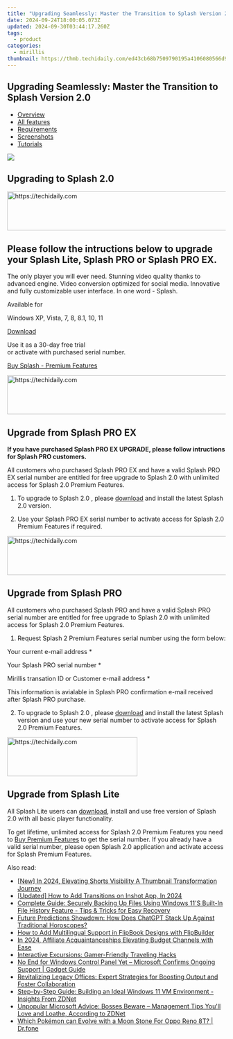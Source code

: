 ```yaml
---
title: "Upgrading Seamlessly: Master the Transition to Splash Version 2.0"
date: 2024-09-24T18:00:05.073Z
updated: 2024-09-30T03:44:17.260Z
tags:
  - product
categories:
  - mirillis
thumbnail: https://thmb.techidaily.com/ed43cb68b7509790195a4106080566d9794dc5d45025fc9ee05e6abe84591529.jpg
---
```


## Upgrading Seamlessly: Master the Transition to Splash Version 2.0

* [Overview](https://tools.techidaily.com/mirillis/products/)
* [All features](https://tools.techidaily.com/mirillis/products/)
* [Requirements](https://tools.techidaily.com/mirillis/products/)
* [Screenshots](https://tools.techidaily.com/mirillis/products/)
* [Tutorials](https://tools.techidaily.com/mirillis/products/)

![](https://mirillis.com/res/old/media/images/splash_box.png) 

## Upgrading to Splash 2.0 

<!-- affiliate ads begin -->
<a href="https://imp.i357552.net/c/5597632/947746/11832" target="_top" id="947746">
  <img src="//a.impactradius-go.com/display-ad/11832-947746" border="0" alt="https://techidaily.com" width="728" height="90"/>
</a>
<img height="0" width="0" src="https://imp.i357552.net/i/5597632/947746/11832" style="position:absolute;visibility:hidden;" border="0" />
<!-- affiliate ads end -->

## Please follow the intructions below to upgrade your Splash Lite, Splash PRO or Splash PRO EX.

The only player you will ever need. Stunning video quality thanks to advanced engine. Video conversion optimized for social media. Innovative and fully customizable user interface. In one word - Splash.

Available for

Windows XP, Vista, 7, 8, 8.1, 10, 11

[Download](https://tools.techidaily.com/mirillis/products/) 

Use it as a 30-day free trial  
 or activate with purchased serial number.

[Buy Splash - Premium Features](https://tools.techidaily.com/mirillis/products/) 

<!-- affiliate ads begin -->
<a href="https://appsumo.8odi.net/c/5597632/2151882/7443" target="_top" id="2151882">
  <img src="//a.impactradius-go.com/display-ad/7443-2151882" border="0" alt="https://techidaily.com" width="600" height="90"/>
</a>
<img height="0" width="0" src="https://appsumo.8odi.net/i/5597632/2151882/7443" style="position:absolute;visibility:hidden;" border="0" />
<!-- affiliate ads end -->

## Upgrade from Splash PRO EX

**If you have purchased Splash PRO EX UPGRADE, please follow intructions for Splash PRO customers.** 

 All customers who purchased Splash PRO EX and have a valid Splash PRO EX serial number are entitled for free upgrade to Splash 2.0 with unlimited access for Splash 2.0 Premium Features.

 1) To upgrade to Splash 2.0 , please [download](https://tools.techidaily.com/mirillis/products/) and install the latest Splash 2.0 version. 

 2) Use your Splash PRO EX serial number to activate access for Splash 2.0 Premium Features if required. 

<!-- affiliate ads begin -->
<a href="https://ephamedtechinc.pxf.io/c/5597632/2136616/26400" target="_top" id="2136616">
  <img src="//a.impactradius-go.com/display-ad/26400-2136616" border="0" alt="https://techidaily.com" width="728" height="90"/>
</a>
<img height="0" width="0" src="https://ephamedtechinc.pxf.io/i/5597632/2136616/26400" style="position:absolute;visibility:hidden;" border="0" />
<!-- affiliate ads end -->

## Upgrade from Splash PRO

 All customers who purchased Splash PRO and have a valid Splash PRO serial number are entitled for free upgrade to Splash 2.0 with unlimited access for Splash 2.0 Premium Features.

 1) Request Splash 2 Premium Features serial number using the form below:  

Your current e-mail address \*  
  
Your Splash PRO serial number \*  
  
  
Mirillis transation ID or Customer e-mail address \*  
  
 This information is avialable in Splash PRO confirmation e-mail received after Splash PRO purchase.  
  
 2) To upgrade to Splash 2.0 , please [download](https://tools.techidaily.com/mirillis/products/) and install the latest Splash version and use your new serial number to activate access for Splash 2.0 Premium Features. 

<!-- affiliate ads begin -->
<a href="https://aligracehair.sjv.io/c/5597632/1885943/19272" target="_top" id="1885943">
  <img src="//a.impactradius-go.com/display-ad/19272-1885943" border="0" alt="https://techidaily.com" width="300" height="90"/>
</a>
<img height="0" width="0" src="https://aligracehair.sjv.io/i/5597632/1885943/19272" style="position:absolute;visibility:hidden;" border="0" />
<!-- affiliate ads end -->

## Upgrade from Splash Lite

 All Splash Lite users can [download](https://tools.techidaily.com/mirillis/products/), install and use free version of Splash 2.0 with all basic player functionality. 

 To get lifetime, unlimited access for Splash 2.0 Premium Features you need to [Buy Premium Features](https://tools.techidaily.com/mirillis/products/) to get the serial number. If you already have a valid serial number, please open Splash 2.0 application and activate access for Splash Premium Features.

<ins class="adsbygoogle"
     style="display:block"
     data-ad-format="autorelaxed"
     data-ad-client="ca-pub-7571918770474297"
     data-ad-slot="1223367746"></ins>

<ins class="adsbygoogle"
     style="display:block"
     data-ad-client="ca-pub-7571918770474297"
     data-ad-slot="8358498916"
     data-ad-format="auto"
     data-full-width-responsive="true"></ins>

<span class="atpl-alsoreadstyle">Also read:</span>
<div><ul>
<li><a href="https://facebook-video-footage.techidaily.com/new-in-2024-elevating-shorts-visibility-a-thumbnail-transformation-journey/"><u>[New] In 2024, Elevating Shorts Visibility A Thumbnail Transformation Journey</u></a></li>
<li><a href="https://vp-tips.techidaily.com/updated-how-to-add-transitions-on-inshot-app-in-2024/"><u>[Updated] How to Add Transitions on Inshot App, In 2024</u></a></li>
<li><a href="https://win-studio.techidaily.com/complete-guide-securely-backing-up-files-using-windows-11s-built-in-file-history-feature-tips-and-tricks-for-easy-recovery/"><u>Complete Guide: Securely Backing Up Files Using Windows 11'S Built-In File History Feature - Tips & Tricks for Easy Recovery</u></a></li>
<li><a href="https://tech-revival.techidaily.com/future-predictions-showdown-how-does-chatgpt-stack-up-against-traditional-horoscopes/"><u>Future Predictions Showdown: How Does ChatGPT Stack Up Against Traditional Horoscopes?</u></a></li>
<li><a href="https://fox-making.techidaily.com/how-to-add-multilingual-support-in-flipbook-designs-with-flipbuilder/"><u>How to Add Multilingual Support in FlipBook Designs with FlipBuilder</u></a></li>
<li><a href="https://youtube-videos.techidaily.com/in-2024-affiliate-acquaintanceships-elevating-budget-channels-with-ease/"><u>In 2024, Affiliate Acquaintanceships Elevating Budget Channels with Ease</u></a></li>
<li><a href="https://games-able.techidaily.com/interactive-excursions-gamer-friendly-traveling-hacks/"><u>Interactive Excursions: Gamer-Friendly Traveling Hacks</u></a></li>
<li><a href="https://win-studio.techidaily.com/no-end-for-windows-control-panel-yet-microsoft-confirms-ongoing-support-gadget-guide/"><u>No End for Windows Control Panel Yet – Microsoft Confirms Ongoing Support | Gadget Guide</u></a></li>
<li><a href="https://win-studio.techidaily.com/revitalizing-legacy-offices-expert-strategies-for-boosting-output-and-foster-collaboration/"><u>Revitalizing Legacy Offices: Expert Strategies for Boosting Output and Foster Collaboration</u></a></li>
<li><a href="https://win-studio.techidaily.com/step-by-step-guide-building-an-ideal-windows-11-vm-environment-insights-from-zdnet/"><u>Step-by-Step Guide: Building an Ideal Windows 11 VM Environment - Insights From ZDNet</u></a></li>
<li><a href="https://win-studio.techidaily.com/unpopular-microsoft-advice-bosses-beware-management-tips-youll-love-and-loathe-according-to-zdnet/"><u>Unpopular Microsoft Advice: Bosses Beware – Management Tips You'll Love and Loathe, According to ZDNet</u></a></li>
<li><a href="https://android-pokemon-go.techidaily.com/which-pokemon-can-evolve-with-a-moon-stone-for-oppo-reno-8t-drfone-by-drfone-virtual-android/"><u>Which Pokémon can Evolve with a Moon Stone For Oppo Reno 8T? | Dr.fone</u></a></li>
</ul></div>

